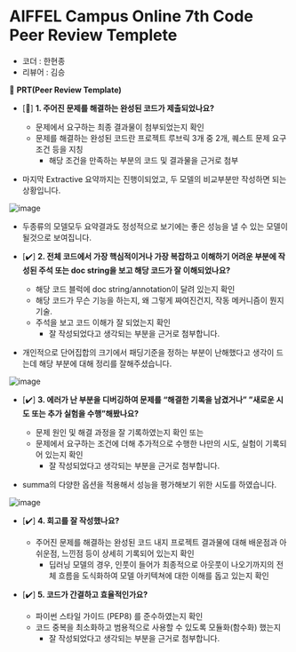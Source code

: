 # AIFFEL Campus Online 7th Code Peer Review Templete

- 코더 : 한현종
- 리뷰어 : 김승



🔑 **PRT(Peer Review Template)**

- [🔺]  **1. 주어진 문제를 해결하는 완성된 코드가 제출되었나요?**
    - 문제에서 요구하는 최종 결과물이 첨부되었는지 확인
    - 문제를 해결하는 완성된 코드란 프로젝트 루브릭 3개 중 2개, 
    퀘스트 문제 요구조건 등을 지칭
        - 해당 조건을 만족하는 부분의 코드 및 결과물을 근거로 첨부

- 마지막 Extractive 요약까지는 진행이되었고, 두 모델의 비교부분만 작성하면 되는상황입니다.

![image](https://github.com/Kimgabe/AIFFEL_Online_Quest_hjh/assets/74717033/1fb78145-41cf-4867-9c63-726fb970a91a)

- 두종류의 모델모두 요약결과도 정성적으로 보기에는 좋은 성능을 낼 수 있는 모델이 될것으로 보여집니다.


- [✔️]  **2. 전체 코드에서 가장 핵심적이거나 가장 복잡하고 이해하기 어려운 부분에 작성된 
주석 또는 doc string을 보고 해당 코드가 잘 이해되었나요?**
    - 해당 코드 블럭에 doc string/annotation이 달려 있는지 확인
    - 해당 코드가 무슨 기능을 하는지, 왜 그렇게 짜여진건지, 작동 메커니즘이 뭔지 기술.
    - 주석을 보고 코드 이해가 잘 되었는지 확인
        - 잘 작성되었다고 생각되는 부분을 근거로 첨부합니다.
     
- 개인적으로 단어집합의 크기에서 패딩기준을 정하는 부분이 난해했다고 생각이 드는데 해당 부분에 대해 정리를 잘해주셨습니다.

![image](https://github.com/Kimgabe/AIFFEL_Online_Quest_hjh/assets/74717033/6243f5f9-a330-4f06-a0d1-88f8c3940960)

   
- [✔️]  **3. 에러가 난 부분을 디버깅하여 문제를 “해결한 기록을 남겼거나” 
”새로운 시도 또는 추가 실험을 수행”해봤나요?**
    - 문제 원인 및 해결 과정을 잘 기록하였는지 확인 또는
    - 문제에서 요구하는 조건에 더해 추가적으로 수행한 나만의 시도, 
    실험이 기록되어 있는지 확인
        - 잘 작성되었다고 생각되는 부분을 근거로 첨부합니다.
          
- summa의 다양한 옵션을 적용해서 성능을 평가해보기 위한 시도를 하였습니다.

![image](https://github.com/Kimgabe/AIFFEL_Online_Quest_hjh/assets/74717033/7229bc2f-662d-47a5-a0b9-2fb175559658)

  
   
- [✔️]  **4. 회고를 잘 작성했나요?**
    - 주어진 문제를 해결하는 완성된 코드 내지 프로젝트 결과물에 대해
    배운점과 아쉬운점, 느낀점 등이 상세히 기록되어 있는지 확인
        - 딥러닝 모델의 경우,
        인풋이 들어가 최종적으로 아웃풋이 나오기까지의 전체 흐름을 도식화하여 
        모델 아키텍쳐에 대한 이해를 돕고 있는지 확인

- [✔️]  **5. 코드가 간결하고 효율적인가요?**
    - 파이썬 스타일 가이드 (PEP8) 를 준수하였는지 확인
    - 코드 중복을 최소화하고 범용적으로 사용할 수 있도록 모듈화(함수화) 했는지
        - 잘 작성되었다고 생각되는 부분을 근거로 첨부합니다.
